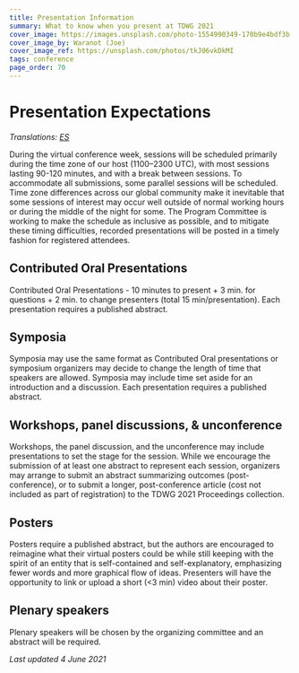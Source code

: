 ```yaml
---
title: Presentation Information
summary: What to know when you present at TDWG 2021
cover_image: https://images.unsplash.com/photo-1554990349-170b9e4bdf3b
cover_image_by: Waranot (Joe)
cover_image_ref: https://unsplash.com/photos/tkJ06vkDkMI
tags: conference
page_order: 70
---
```

# Presentation Expectations

_Translations: [ES](https://tdwg.org/conferences/2021/es/info-de-presentaciones/)_

During the virtual conference week, sessions will be scheduled primarily during the time zone of our host (1100–2300 UTC), with most sessions lasting 90-120 minutes, and with a break between sessions. To accommodate all submissions, some parallel sessions will be scheduled. Time zone differences across our global community make it inevitable that some sessions of interest may occur well outside of normal working hours or during the middle of the night for some. The Program Committee is working to make the schedule as inclusive as possible, and to mitigate these timing difficulties, recorded presentations will be posted in a timely fashion for registered attendees.

## Contributed Oral Presentations
Contributed Oral Presentations - 10 minutes to present + 3 min. for questions + 2 min. to change presenters (total 15 min/presentation). Each presentation requires a published abstract.

## Symposia
Symposia may use the same format as Contributed Oral presentations or symposium organizers may decide to change the length of time that speakers are allowed. Symposia may include time set aside for an introduction and a discussion. Each presentation requires a published abstract.

## Workshops, panel discussions, & unconference
Workshops, the panel discussion, and the unconference may include presentations to set the stage for the session. While we encourage the submission of at least one abstract to represent each session, organizers may arrange to submit an abstract summarizing outcomes (post-conference), or to submit a longer, post-conference article (cost not included as part of registration) to the TDWG 2021 Proceedings collection.

## Posters
Posters require a published abstract, but the authors are encouraged to reimagine what their virtual posters could be while still keeping with the spirit of an entity that is self-contained and self-explanatory, emphasizing fewer words and more graphical flow of ideas. Presenters will have the opportunity to link or upload a short (<3 min) video about their poster.

## Plenary speakers
Plenary speakers will be chosen by the organizing committee and an abstract will be required.

_Last updated 4 June 2021_
